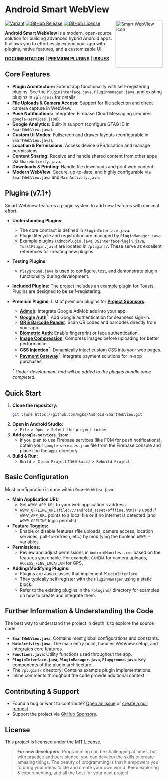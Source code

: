 <!--
  Smart WebView v7
  https://github.com/mgks/Android-SmartWebView

  A modern, open-source WebView wrapper for building advanced hybrid Android apps.
  Native features, modular plugins, and full customisation—built for developers.

  - Documentation: https://docs.mgks.dev/smart-webview  
  - Plugins: https://docs.mgks.dev/smart-webview/plugins  
  - Discussions: https://github.com/mgks/Android-SmartWebView/discussions  
  - Sponsor the Project: https://github.com/sponsors/mgks  

  MIT License — https://opensource.org/licenses/MIT  

  Mentioning Smart WebView in your project helps others find it and keeps the dev loop alive.
-->

# Android Smart WebView

<a href="https://github.com/mgks/Android-SmartWebView/">
  <img align="right" src="https://raw.githubusercontent.com/mgks/Android-SmartWebView/master/app/src/main/res/mipmap-xxxhdpi/ic_launcher.png" width="150" alt="Smart WebView Icon">
</a>

<p>
  <a href="#features"><img alt="Variant" src="https://img.shields.io/badge/language-Java-red.svg"></a>
  <a href="https://github.com/mgks/Android-SmartWebView/releases"><img alt="GitHub Release" src="https://img.shields.io/github/v/release/mgks/android-smartwebview"></a>
  <a href="https://github.com/mgks/Android-SmartWebView/blob/master/LICENSE"><img alt="GitHub License" src="https://img.shields.io/github/license/mgks/android-smartwebview"></a>
</p>

**Android Smart WebView** is a modern, open-source solution for building advanced hybrid Android apps. It allows you to effortlessly extend your app with plugins, native features, and a customizable UI.

**[DOCUMENTATION](https://docs.mgks.dev/smart-webview/)** | **[PREMIUM PLUGINS](https://github.com/sponsors/mgks/sponsorships?sponsor=mgks&tier_id=468838)** | **[ISSUES](https://github.com/mgks/Android-SmartWebView/issues)**

## Core Features

*   **Plugin Architecture:** Extend app functionality with self-registering plugins. See the `PluginInterface.java`, `PluginManager.java`, and existing plugins in `/plugins/` for details.
*   **File Uploads & Camera Access:** Support for file selection and direct camera capture in WebView.
*   **Push Notifications:** Integrated Firebase Cloud Messaging (requires `google-services.json`).
*   **Google Analytics:** Built-in support (configure GTAG ID in `SmartWebView.java`).
*   **Custom UI Modes:** Fullscreen and drawer layouts (configurable in `SmartWebView.java`).
*   **Location & Permissions:** Access device GPS/location and manage permissions.
*   **Content Sharing:** Receive and handle shared content from other apps via `ShareActivity.java`.
*   **Downloads & Printing:** Handle file downloads and print web content.
*   **Modern WebView:** Secure, up-to-date, and highly configurable via `SmartWebView.java` and `MainActivity.java`.

## Plugins (v7.1+)

Smart WebView features a plugin system to add new features with minimal effort.
*   **Understanding Plugins:**
    *   The core contract is defined in `PluginInterface.java`.
    *   Plugin lifecycle and registration are managed by `PluginManager.java`.
    *   Example plugins (`AdMobPlugin.java`, `JSInterfacePlugin.java`, `ToastPlugin.java`) are located in `/plugins/`. These serve as excellent references for creating new plugins.
*   **Testing Plugins:**
    *   `Playground.java` is used to configure, test, and demonstrate plugin functionality during development.
*   **Included Plugins:** The project includes an example plugin for Toasts. Plugins are designed to be self-registering.
*   **Premium Plugins:** List of premium plugins for **[Project Sponsors](https://github.com/sponsors/mgks)**.
    - [**Admob**](https://docs.mgks.dev/smart-webview/plugins/admob): Integrate Google AdMob ads into your app.
    - [**Google Auth**](https://docs.mgks.dev/smart-webview/plugins/google-auth)<sup>*</sup>: Add Google authentication for seamless sign-in.
    - [**QR & Barcode Reader**](https://docs.mgks.dev/smart-webview/plugins/qr-barcode-reader): Scan QR codes and barcodes directly from your app.
    - [**Biometric Auth**](https://docs.mgks.dev/smart-webview/plugins/biometric-auth): Enable fingerprint or face authentication.
    - [**Image Compression**](https://docs.mgks.dev/smart-webview/plugins/image-compression): Compress images before uploading for better performance.
    - [**CSS Injection**](https://docs.mgks.dev/smart-webview/plugins/css-injection)<sup>*</sup>: Dynamically inject custom CSS into your web pages.
    - [**Payment Gateway**](https://docs.mgks.dev/smart-webview/plugins/payment-gateway)<sup>*</sup>: Integrate payment solutions for in-app purchases.

    *<sup>\*</sup> Under-development and will be added to the plugins bundle once completed.*

## Quick Start

1.  **Clone the repository:**
    ```sh
    git clone https://github.com/mgks/Android-SmartWebView.git
    ```
2.  **Open in Android Studio:**
    *   `File > Open > Select the project folder`
3.  **Add `google-services.json`:**
    *   If you plan to use Firebase services (like FCM for push notifications), obtain your `google-services.json` file from the Firebase console and place it in the `app/` directory.
4.  **Build & Run:**
    *   `Build > Clean Project` then `Build > Rebuild Project`

## Basic Configuration

Most configuration is done within `SmartWebView.java`:

*   **Main Application URL:**
    *   Set `ASWV_APP_URL` to your web application's address.
    *   `ASWV_OFFLINE_URL` (`file:///android_asset/offline.html`) is used if `ASWV_APP_URL` points to a local file or if no internet is detected (and `ASWP_OFFLINE` logic permits).
*   **Feature Toggles:**
    *   Enable or disable features (file uploads, camera access, location services, pull-to-refresh, etc.) by modifying the boolean `ASWP_*` variables.
*   **Permissions:**
    *   Review and adjust permissions in `AndroidManifest.xml` based on the features you enable. For example, `CAMERA` for camera uploads, `ACCESS_FINE_LOCATION` for GPS.
*   **Adding/Modifying Plugins:**
    *   Plugins are Java classes that implement `PluginInterface`.
    *   They typically self-register with the `PluginManager` using a static block.
    *   Refer to the existing plugins in the `/plugins/` directory for examples on how to create and integrate them.

## Further Information & Understanding the Code

The best way to understand the project in depth is to explore the source code:
*   **`SmartWebView.java`**: Contains most global configurations and constants.
*   **`MainActivity.java`**: The main entry point, handles WebView setup, and integrates core features.
*   **`Functions.java`**: Utility functions used throughout the app.
*   **`PluginInterface.java`, `PluginManager.java`, `Playground.java`**: Key components of the plugin architecture.
*   The `/plugins/` directory: Contains example plugin implementations.
*   Inline comments throughout the code provide additional context.

## Contributing & Support
*   Found a bug or want to contribute? [Open an issue](https://github.com/mgks/Android-SmartWebView/issues) or [create a pull request](https://github.com/mgks/Android-SmartWebView/pulls).
*   Support the project via [GitHub Sponsors](https://github.com/sponsors/mgks).

## License
This project is licensed under the [MIT License](LICENSE).

> **For new developers:** Programming can be challenging at times, but with practice and persistence, you can develop the skills to create amazing things. The beauty of programming is that it empowers you to bring your ideas to life and create your own world. Keep exploring & experimenting, and all the best for your next project!